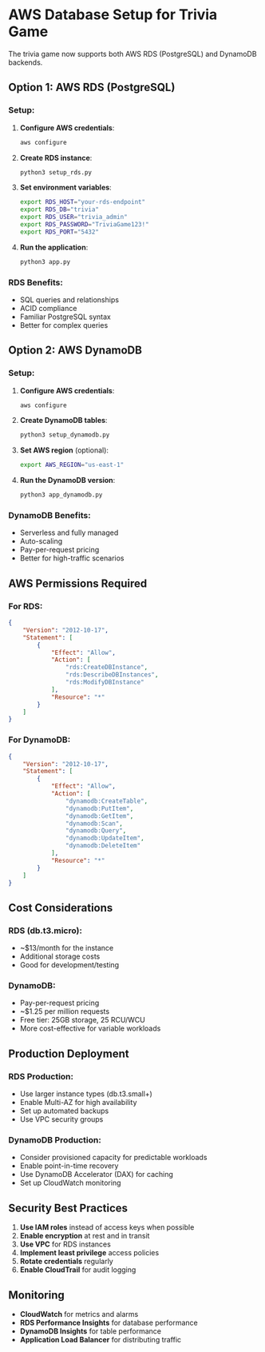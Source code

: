 # AWS Database Setup for Trivia Game

The trivia game now supports both AWS RDS (PostgreSQL) and DynamoDB backends.

## Option 1: AWS RDS (PostgreSQL)

### Setup:
1. **Configure AWS credentials**:
   ```bash
   aws configure
   ```

2. **Create RDS instance**:
   ```bash
   python3 setup_rds.py
   ```

3. **Set environment variables**:
   ```bash
   export RDS_HOST="your-rds-endpoint"
   export RDS_DB="trivia"
   export RDS_USER="trivia_admin"
   export RDS_PASSWORD="TriviaGame123!"
   export RDS_PORT="5432"
   ```

4. **Run the application**:
   ```bash
   python3 app.py
   ```

### RDS Benefits:
- SQL queries and relationships
- ACID compliance
- Familiar PostgreSQL syntax
- Better for complex queries

## Option 2: AWS DynamoDB

### Setup:
1. **Configure AWS credentials**:
   ```bash
   aws configure
   ```

2. **Create DynamoDB tables**:
   ```bash
   python3 setup_dynamodb.py
   ```

3. **Set AWS region** (optional):
   ```bash
   export AWS_REGION="us-east-1"
   ```

4. **Run the DynamoDB version**:
   ```bash
   python3 app_dynamodb.py
   ```

### DynamoDB Benefits:
- Serverless and fully managed
- Auto-scaling
- Pay-per-request pricing
- Better for high-traffic scenarios

## AWS Permissions Required

### For RDS:
```json
{
    "Version": "2012-10-17",
    "Statement": [
        {
            "Effect": "Allow",
            "Action": [
                "rds:CreateDBInstance",
                "rds:DescribeDBInstances",
                "rds:ModifyDBInstance"
            ],
            "Resource": "*"
        }
    ]
}
```

### For DynamoDB:
```json
{
    "Version": "2012-10-17",
    "Statement": [
        {
            "Effect": "Allow",
            "Action": [
                "dynamodb:CreateTable",
                "dynamodb:PutItem",
                "dynamodb:GetItem",
                "dynamodb:Scan",
                "dynamodb:Query",
                "dynamodb:UpdateItem",
                "dynamodb:DeleteItem"
            ],
            "Resource": "*"
        }
    ]
}
```

## Cost Considerations

### RDS (db.t3.micro):
- ~$13/month for the instance
- Additional storage costs
- Good for development/testing

### DynamoDB:
- Pay-per-request pricing
- ~$1.25 per million requests
- Free tier: 25GB storage, 25 RCU/WCU
- More cost-effective for variable workloads

## Production Deployment

### RDS Production:
- Use larger instance types (db.t3.small+)
- Enable Multi-AZ for high availability
- Set up automated backups
- Use VPC security groups

### DynamoDB Production:
- Consider provisioned capacity for predictable workloads
- Enable point-in-time recovery
- Use DynamoDB Accelerator (DAX) for caching
- Set up CloudWatch monitoring

## Security Best Practices

1. **Use IAM roles** instead of access keys when possible
2. **Enable encryption** at rest and in transit
3. **Use VPC** for RDS instances
4. **Implement least privilege** access policies
5. **Rotate credentials** regularly
6. **Enable CloudTrail** for audit logging

## Monitoring

- **CloudWatch** for metrics and alarms
- **RDS Performance Insights** for database performance
- **DynamoDB Insights** for table performance
- **Application Load Balancer** for distributing traffic